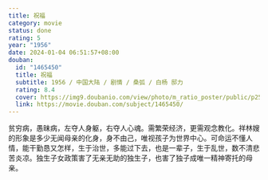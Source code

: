 ```yaml
---
title: 祝福
category: movie
status: done
rating: 5
year: "1956"
date: 2024-01-04 06:51:57+08:00
douban:
  id: "1465450"
  title: 祝福
  subtitle: 1956 / 中国大陆 / 剧情 / 桑弧 / 白杨 邸力
  rating: 8.4
  cover: https://img9.doubanio.com/view/photo/m_ratio_poster/public/p2537257644.jpg
  link: https://movie.douban.com/subject/1465450/
---
```


贫穷病，愚昧病，左夺人身躯，右夺人心魂。需繁荣经济，更需观念教化。祥林嫂的形象是多少无闻母亲的化身，身不由己，唯视孩子为世界中心。可命运不懂人情，能干勤恳又怎样，生于治世，多能过下去，也是一辈子，生于乱世，数不清悲苦炎凉。独生子女政策害了无亲无助的独生子，也害了独子成唯一精神寄托的母亲。
